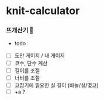 # knit-calculator
### 뜨개산기 🧶

* todo
- [ ] 도안 게이지 / 내 게이지 
- [ ] 코수, 단수 계산 
- [ ] 길이를 조절 
- [ ] 너비를 조절
- [ ] 코잡기에 필요한 실 길이 (바늘/실/몇코)
- [ ] +a ?
